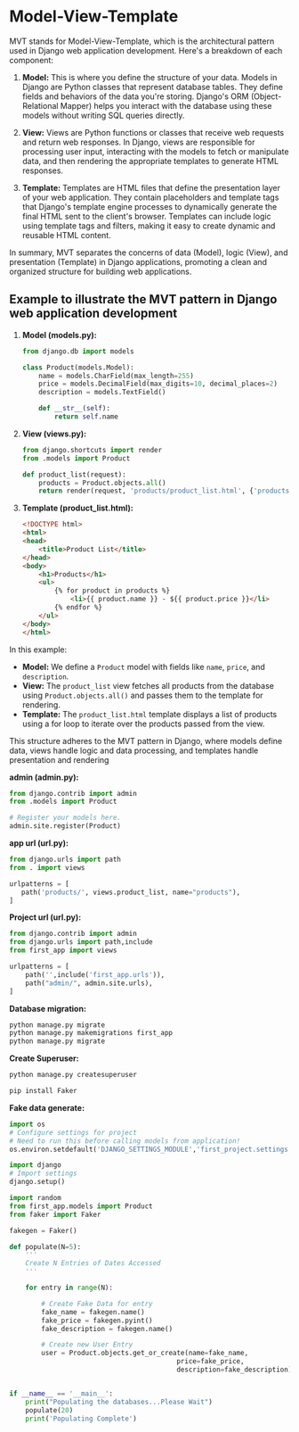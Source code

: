 # Model-View-Template

MVT stands for Model-View-Template, which is the architectural pattern used in Django web application development. Here's a breakdown of each component:

1. **Model:** This is where you define the structure of your data. Models in Django are Python classes that represent database tables. They define fields and behaviors of the data you're storing. Django's ORM (Object-Relational Mapper) helps you interact with the database using these models without writing SQL queries directly.

2. **View:** Views are Python functions or classes that receive web requests and return web responses. In Django, views are responsible for processing user input, interacting with the models to fetch or manipulate data, and then rendering the appropriate templates to generate HTML responses.

3. **Template:** Templates are HTML files that define the presentation layer of your web application. They contain placeholders and template tags that Django's template engine processes to dynamically generate the final HTML sent to the client's browser. Templates can include logic using template tags and filters, making it easy to create dynamic and reusable HTML content.

In summary, MVT separates the concerns of data (Model), logic (View), and presentation (Template) in Django applications, promoting a clean and organized structure for building web applications.

## Example to illustrate the MVT pattern in Django web application development

1. **Model (models.py):**

   ```python
   from django.db import models

   class Product(models.Model):
       name = models.CharField(max_length=255)
       price = models.DecimalField(max_digits=10, decimal_places=2)
       description = models.TextField()

       def __str__(self):
           return self.name
   ```

2. **View (views.py):**

   ```python
   from django.shortcuts import render
   from .models import Product

   def product_list(request):
       products = Product.objects.all()
       return render(request, 'products/product_list.html', {'products': products})
   ```

3. **Template (product_list.html):**

   ```html
   <!DOCTYPE html>
   <html>
   <head>
       <title>Product List</title>
   </head>
   <body>
       <h1>Products</h1>
       <ul>
           {% for product in products %}
               <li>{{ product.name }} - ${{ product.price }}</li>
           {% endfor %}
       </ul>
   </body>
   </html>
   ```

In this example:

- **Model:** We define a `Product` model with fields like `name`, `price`, and `description`.
- **View:** The `product_list` view fetches all products from the database using `Product.objects.all()` and passes them to the template for rendering.
- **Template:** The `product_list.html` template displays a list of products using a for loop to iterate over the products passed from the view.

This structure adheres to the MVT pattern in Django, where models define data, views handle logic and data processing, and templates handle presentation and rendering

**admin (admin.py):**

 ```python
from django.contrib import admin
from .models import Product

# Register your models here.
admin.site.register(Product)
```

**app url (url.py):**

```python
from django.urls import path
from . import views

urlpatterns = [
   path('products/', views.product_list, name="products"),
]

```

**Project url (url.py):**

```python
from django.contrib import admin
from django.urls import path,include
from first_app import views

urlpatterns = [
    path('',include('first_app.urls')),
    path("admin/", admin.site.urls),
]

```

**Database migration:**

```sh
python manage.py migrate
python manage.py makemigrations first_app
python manage.py migrate
```

**Create Superuser:**

```sh
python manage.py createsuperuser
```

```sh
pip install Faker
```

**Fake data generate:**

```python
import os
# Configure settings for project
# Need to run this before calling models from application!
os.environ.setdefault('DJANGO_SETTINGS_MODULE','first_project.settings')

import django
# Import settings
django.setup()

import random
from first_app.models import Product
from faker import Faker

fakegen = Faker()

def populate(N=5):
    '''
    Create N Entries of Dates Accessed
    '''

    for entry in range(N):

        # Create Fake Data for entry
        fake_name = fakegen.name()
        fake_price = fakegen.pyint()
        fake_description = fakegen.name()

        # Create new User Entry
        user = Product.objects.get_or_create(name=fake_name,
                                          price=fake_price,
                                          description=fake_description)[0]


if __name__ == '__main__':
    print("Populating the databases...Please Wait")
    populate(20)
    print('Populating Complete')
```